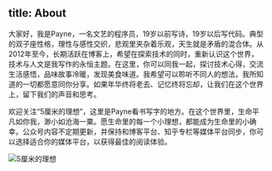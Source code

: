 title: About
---
大家好，我是Payne，一名文艺的程序员，19岁以前写诗，19岁以后写代码。典型的双子座性格，理性与感性交织，悲观里夹杂着乐观，天生就是矛盾的混合体。从2012年至今，长期活跃在博客上，希望在探索技术的同时，重新认识这个世界，技术与人文是我写作的永恒主题。在这里，你可以同我一起，探讨技术心得，交流生活感悟，品味故事冷暖，发现美食味道。我希望可以聆听不同人的想法，我所知道的一切都愿意同你分享。如果年华终将老去、记忆终将忘却，让我们在这个世界上，留下我们的声音和思考。

欢迎关注“5厘米的理想”，这里是Payne看书写字的地方。在这个世界里，生命平凡如你我，渺小如沧海一粟。愿生命里的每一个小理想，都能成为生命里的小确幸。公众号内容不定期更新，并保持和博客平台、知乎专栏等媒体平台同步，你可以选择适合你的媒体平台，以获得最佳的阅读体验。

![5厘米的理想](http://img.blog.csdn.net/20180112002547034)

​      





